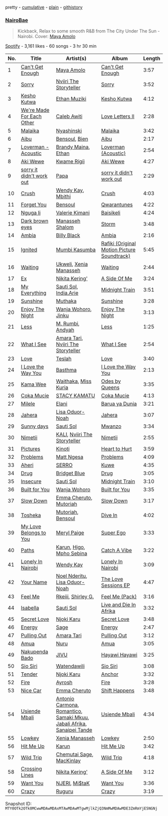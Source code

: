 pretty - [cumulative](/playlists/cumulative/37i9dQZF1DX0JohQO7Ys7N.md) - [plain](/playlists/plain/37i9dQZF1DX0JohQO7Ys7N) - [githistory](https://github.githistory.xyz/mackorone/spotify-playlist-archive/blob/main/playlists/plain/37i9dQZF1DX0JohQO7Ys7N)

### [NairoBae](https://open.spotify.com/playlist/37i9dQZF1DX0JohQO7Ys7N)

> Kickback, Relax to some smooth R&B from The City Under The Sun \- Nairobi\. Cover: <a href="https://open.spotify.com/artist/6e6TdjEmxMCM5CFNrEfX3H?si=XE\_bO90lSZ2tHlmvUTnTLA"> Maya Amolo </a>

[Spotify](https://open.spotify.com/user/spotify) - 3,161 likes - 60 songs - 3 hr 30 min

| No. | Title | Artist(s) | Album | Length |
|---|---|---|---|---|
| 1 | [Can't Get Enough](https://open.spotify.com/track/553jHYX9KWMe4ww9XnQSb9) | [Maya Amolo](https://open.spotify.com/artist/6e6TdjEmxMCM5CFNrEfX3H) | [Can't Get Enough](https://open.spotify.com/album/7EHk9suPUmKdravDqbzrb2) | 3:57 |
| 2 | [Sorry](https://open.spotify.com/track/4gKQ9XVPxtUx2sGuwSMPso) | [Nviiri The Storyteller](https://open.spotify.com/artist/7xPDTxQrpZPvvI0LzuO73p) | [Sorry](https://open.spotify.com/album/1hKcd4AYQQDRlR9GpLxgaQ) | 3:52 |
| 3 | [Kesho Kutwa](https://open.spotify.com/track/2imfnSWBgaAccQZvUISwly) | [Ethan Muziki](https://open.spotify.com/artist/0pwc18AOKnFRwTqHu50jbn) | [Kesho Kutwa](https://open.spotify.com/album/0XnAxxYCazLOOpkV9GRrTt) | 4:12 |
| 4 | [We're Made For Each Other](https://open.spotify.com/track/2G5EyrYbvXoUIpwqzGLgK1) | [Caleb Awiti](https://open.spotify.com/artist/18QJYkUruunLIMqRIC1ljN) | [Love Letters II](https://open.spotify.com/album/4YPEUtBlXYKlVpxAezEElY) | 2:28 |
| 5 | [Malaika](https://open.spotify.com/track/5J4SDAQfgnAE90ErS4dO4u) | [Nyashinski](https://open.spotify.com/artist/7KY9NaOVRmptl8vlpVomi6) | [Malaika](https://open.spotify.com/album/4jmj60YuyEMwANIOck2jFV) | 3:42 |
| 6 | [Aibu](https://open.spotify.com/track/0Jq1RbXxclz844TLHUUi0E) | [Bensoul](https://open.spotify.com/artist/09vo12hHajgG2cZzq0rGmE), [Bien](https://open.spotify.com/artist/2zhossaaVN2pXg5p8o101X) | [Aibu](https://open.spotify.com/album/0Y0he9QG0p0jFWcM9ZahzC) | 2:17 |
| 7 | [Loverman \- Acoustic](https://open.spotify.com/track/6vxwG8RWDOOlyCyxU4l0qP) | [Brandy Maina](https://open.spotify.com/artist/7miUm4PxOWQDIPIcqKDfT4), [Ethan](https://open.spotify.com/artist/6ouFdOVHXs3aZV5pwM3JlQ) | [Loverman \(Acoustic\)](https://open.spotify.com/album/5Ajbk0U4jDQRtqLDg9OZoB) | 2:54 |
| 8 | [Aki Wewe](https://open.spotify.com/track/2ee6ViIobYyu2rLwiVmNIA) | [Kwame Rígíi](https://open.spotify.com/artist/2YBmXbjqDbsGjTB9vMbuNf) | [Aki Wewe](https://open.spotify.com/album/3zW32TzDG8V20HM7A8NdOO) | 4:27 |
| 9 | [sorry it didn't work out](https://open.spotify.com/track/4fhWjpuQMX2JelLPLhTm0a) | [Papa](https://open.spotify.com/artist/3yhUYybUxwJn1or7zHXWHy) | [sorry it didn't work out](https://open.spotify.com/album/5BP6SX5xnt4qvitpCBVKJw) | 2:29 |
| 10 | [Crush](https://open.spotify.com/track/2n7w8jrTy842ypge1uoGxA) | [Wendy Kay](https://open.spotify.com/artist/4xRJ8mtHNzJYvlJbspGFO6), [Mbithi](https://open.spotify.com/artist/3M8x29mEaZklQcMDwHMgKH) | [Crush](https://open.spotify.com/album/70ADS6R5K5AyVQWmOgaiAZ) | 4:03 |
| 11 | [Forget You](https://open.spotify.com/track/0xXSC3gjbYZUpOFsXVtp0Y) | [Bensoul](https://open.spotify.com/artist/09vo12hHajgG2cZzq0rGmE) | [Qwarantunes](https://open.spotify.com/album/3cg69VcGmpzSHxSV1OA1E5) | 4:22 |
| 12 | [Nguga Ii](https://open.spotify.com/track/6CnZsq519bjSUjEVSzaAQP) | [Valerie Kimani](https://open.spotify.com/artist/2dC0yENj6j5OeTi9Maz1HW) | [Baisikeli](https://open.spotify.com/album/0G5wIFKCzrjKTmBp6PNsL1) | 4:24 |
| 13 | [Dark brown eyes](https://open.spotify.com/track/5ivSF8Xb7SaOnXYM1IvVcv) | [Manasseh Shalom](https://open.spotify.com/artist/0l5DAChk60zrPxl18DGUT7) | [Storm](https://open.spotify.com/album/6dx0pqvhjxik4vrl9v65RD) | 3:48 |
| 14 | [Ambia](https://open.spotify.com/track/5DTLXU7HQ9PhNm6w7l8eZa) | [Billy Black](https://open.spotify.com/artist/6znLUPGYNDVG3VoMH5UXUU) | [Ambia](https://open.spotify.com/album/6Wg6JpSlFn2VdeFFQj5xzn) | 2:16 |
| 15 | [Ignited](https://open.spotify.com/track/560xVsPybvOmJ0iok2MJGE) | [Mumbi Kasumba](https://open.spotify.com/artist/5YhxCi5kNkz1E4wqFfJVa1) | [Rafiki \(Original Motion Picture Soundtrack\)](https://open.spotify.com/album/47HCCsYMmSjswC4jLM644r) | 5:45 |
| 16 | [Waiting](https://open.spotify.com/track/5XCYhCn9eDYIrfrdBiVhAy) | [Ukweli](https://open.spotify.com/artist/5I48tG854vS1rY1isuMOgQ), [Xenia Manasseh](https://open.spotify.com/artist/2J4IvVbi2h1wB2A0p5kd86) | [Waiting](https://open.spotify.com/album/4bRnHj1ApFBEVMbvEw4H7E) | 2:44 |
| 17 | [Ex](https://open.spotify.com/track/352jbBYOtwkzJEMC2KkuiG) | [Nikita Kering'](https://open.spotify.com/artist/1yQKzWOHXJQSEnOXrHDl4X) | [A Side Of Me](https://open.spotify.com/album/6A66i8kXtfeQqrFpRyW7Em) | 3:24 |
| 18 | [My Everything](https://open.spotify.com/track/5OB9O4aHm8IlB1FOoQFRXm) | [Sauti Sol](https://open.spotify.com/artist/4Rj9lQm9oSiMlirgpsM6eo), [India.Arie](https://open.spotify.com/artist/7Gf3LSwa5hh8Cjo60WhVjC) | [Midnight Train](https://open.spotify.com/album/2R0nfEjaMFMb8qyPnQmDzK) | 3:51 |
| 19 | [Sunshine](https://open.spotify.com/track/47jeYgNLyaN1pBLQrVE6x0) | [Muthaka](https://open.spotify.com/artist/1y2NzUCGrOaUPBZhhyUPcQ) | [Sunshine](https://open.spotify.com/album/3abCYOOplfgQSvt5vrOF29) | 3:28 |
| 20 | [Enjoy The Night](https://open.spotify.com/track/6NXwQZIgrp61brkGDG8uo9) | [Wanja Wohoro](https://open.spotify.com/artist/6x42DjzrK28UZZzKsKGvVE), [Jinku](https://open.spotify.com/artist/3gkk18CqFxsmkZkGyYZKqo) | [Enjoy The Night](https://open.spotify.com/album/0RCzYsJhABlRPi6bz2gnxn) | 3:13 |
| 21 | [Less](https://open.spotify.com/track/4RuuafWTVxluP7QgNvlIXE) | [M\. Rumbi](https://open.spotify.com/artist/6ToQowXRJ5GkBPHDECCEoP), [Andyah](https://open.spotify.com/artist/0TEFK09eFLqYTE2fj7xUtX) | [Less](https://open.spotify.com/album/5oiJNwUcVFKzIICaCH0AVo) | 1:25 |
| 22 | [What I See](https://open.spotify.com/track/7jDkmNjxPQ0F2b7D4agmTG) | [Amara Tari](https://open.spotify.com/artist/03cHERVYQ8yOTu6Pu4DCxd), [Nviiri The Storyteller](https://open.spotify.com/artist/7xPDTxQrpZPvvI0LzuO73p) | [What I See](https://open.spotify.com/album/1GeUTD1xqgMWH0qzOffTMX) | 2:54 |
| 23 | [Love](https://open.spotify.com/track/6c5Ra1OA4oYbwvyVvo3BMi) | [Teslah](https://open.spotify.com/artist/29d1gtSpXDMaZLyvHIZw4u) | [Love](https://open.spotify.com/album/71d2voVpwF5OY2pdAtU2IC) | 3:40 |
| 24 | [I Love the Way You](https://open.spotify.com/track/3U2Viddax0wa66Tk1ZG8t3) | [Basthma](https://open.spotify.com/artist/4jvSwAbO6ILO7FO7rZLztv) | [I Love the Way You](https://open.spotify.com/album/5fOaWBfgih3Exwl47hwsZ5) | 2:13 |
| 25 | [Kama Wee](https://open.spotify.com/track/78wPzvhmbDQfFce0lmntj7) | [Waithaka](https://open.spotify.com/artist/5Ro7QwcAlsSBGQuv5FWTs4), [Miss Kuria](https://open.spotify.com/artist/1S6ZwQApF4OfFpelqSepUi) | [Odes by Queens](https://open.spotify.com/album/3eTbgi6s1WKIjSfDq5TJPh) | 3:35 |
| 26 | [Coka Mucie](https://open.spotify.com/track/4WUB5yrRvObEzUIld8zRm8) | [STACY KAMATU](https://open.spotify.com/artist/6l0EZy2duhAIJ97BaqRb6Y) | [Coka Mucie](https://open.spotify.com/album/77IgdQQfnJkNuRtjSN3DtP) | 4:13 |
| 27 | [Milele](https://open.spotify.com/track/4j46yRxfE9nGMwL1JSKNNc) | [Elani](https://open.spotify.com/artist/7v4v8ZiBQC6HHeCuA2lQ26) | [Barua ya Dunia](https://open.spotify.com/album/7fLPbISe7JY8c0O0huAL0Z) | 3:21 |
| 28 | [Jahera](https://open.spotify.com/track/3a0RyTh7kp57YxE4BtjpFV) | [Lisa Oduor\-Noah](https://open.spotify.com/artist/2lzhfTv334wDq7W7tFyJHa) | [Jahera](https://open.spotify.com/album/0tYZ0bfXtTBzDFjMr2qqAk) | 3:07 |
| 29 | [Sunny days](https://open.spotify.com/track/1MmFwUDvDTcPXZ9KeeWoMg) | [Sauti Sol](https://open.spotify.com/artist/4Rj9lQm9oSiMlirgpsM6eo) | [Mwanzo](https://open.spotify.com/album/6QOgL8YEk2rQwgAXDBv9GO) | 3:34 |
| 30 | [Nimetii](https://open.spotify.com/track/2lyMgRJfJ26k4ib4exYO10) | [KALI](https://open.spotify.com/artist/5uzHXxPGMAnDqKnBLLO0AI), [Nviiri The Storyteller](https://open.spotify.com/artist/7xPDTxQrpZPvvI0LzuO73p) | [Nimetii](https://open.spotify.com/album/1KvLQ3dEjgP89oIbZfp4bx) | 2:55 |
| 31 | [Pictures](https://open.spotify.com/track/6ynowQEXMq0CmE1PaWwlnz) | [Kinoti](https://open.spotify.com/artist/45KLKfGTZLK4BUZAv2l5sm) | [Heart to Hurt](https://open.spotify.com/album/4QEJSaRYujs6FtiF7gpctX) | 3:59 |
| 32 | [Problems](https://open.spotify.com/track/13Vo9Bfa1mdR7p3tZk3ues) | [Matt Ngesa](https://open.spotify.com/artist/38jStfZwiNvdn1PKt9ma35) | [Problems](https://open.spotify.com/album/6nuNAmZvBNuOMHdHCHKWNs) | 4:09 |
| 33 | [Aheri](https://open.spotify.com/track/5vEmN5ml5878eDF1vJI1Uc) | [SERRO](https://open.spotify.com/artist/4r3svQfFw0Ae5GMplY92u9) | [Kuwe](https://open.spotify.com/album/0xV4Zm2IC2b9uNh4r0avUY) | 4:35 |
| 34 | [Drug](https://open.spotify.com/track/0CSstPj1rRmpxoLojrIYVU) | [Bridget Blue](https://open.spotify.com/artist/5EbxOKB0wn1EdeBvwK7kxw) | [Drug](https://open.spotify.com/album/5nSi4krADjtHDVziZ6zGsF) | 3:05 |
| 35 | [Insecure](https://open.spotify.com/track/6dDDPV8S5meV46SamOnDNl) | [Sauti Sol](https://open.spotify.com/artist/4Rj9lQm9oSiMlirgpsM6eo) | [Midnight Train](https://open.spotify.com/album/2R0nfEjaMFMb8qyPnQmDzK) | 3:10 |
| 36 | [Built for You](https://open.spotify.com/track/46TDKUYWxWeDrbWWsntEu6) | [Wanja Wohoro](https://open.spotify.com/artist/6x42DjzrK28UZZzKsKGvVE) | [Built for You](https://open.spotify.com/album/3RV5Ev9KtvyEzkhzJb3OIT) | 3:35 |
| 37 | [Slow Down](https://open.spotify.com/track/0hrXbMtT7Wb8vlRLpRxBZ8) | [Emma Cheruto](https://open.spotify.com/artist/3vIVa24HAi5YMEWiyW4ve3), [Mutoriah](https://open.spotify.com/artist/23fYD3tClohzF1Afng7tPJ) | [Slow Down](https://open.spotify.com/album/4juUxcfkxdA6ry2dKBRMYz) | 3:17 |
| 38 | [Tosheka](https://open.spotify.com/track/3rqJOJNbeyxBDOas8W6CRN) | [Mutoriah](https://open.spotify.com/artist/23fYD3tClohzF1Afng7tPJ), [Bensoul](https://open.spotify.com/artist/09vo12hHajgG2cZzq0rGmE) | [Dive In](https://open.spotify.com/album/3OkzNe6vIcb7ZhVtDGO9vP) | 4:02 |
| 39 | [My Love Belongs to You](https://open.spotify.com/track/32znzBnjFs06EEgMzyUINd) | [Meryl Paige](https://open.spotify.com/artist/7knPQF8DVvIzmfo7J5ihUg) | [Super Ego](https://open.spotify.com/album/6ALr7CV39er0V3Jq4CI6O6) | 3:33 |
| 40 | [Paths](https://open.spotify.com/track/6rOF2rxWh0zxN6lRgSMOTn) | [Karun](https://open.spotify.com/artist/50bljU0VZtp2E7nAFRy5pC), [Higo](https://open.spotify.com/artist/7M7t0X1mjNwSOAf3HiPEQ0), [Mpho Sebina](https://open.spotify.com/artist/3Z2T6mI5rrWuijYZkclFEN) | [Catch A Vibe](https://open.spotify.com/album/7HekReWSW2dvMYdaTENcGs) | 3:22 |
| 41 | [Lonely In Nairobi](https://open.spotify.com/track/6ilStQsc2cozlrjmseAJ7N) | [Wendy Kay](https://open.spotify.com/artist/4xRJ8mtHNzJYvlJbspGFO6) | [Lonely In Nairobi](https://open.spotify.com/album/3O3f7B13CuboRb9Pbv505l) | 3:09 |
| 42 | [Your Name](https://open.spotify.com/track/2nyrEsGC9YRHIug4Sy2YNG) | [Noel Nderitu](https://open.spotify.com/artist/7vND5ZBem26nCv1lRHx4xT), [Lisa Oduor\-Noah](https://open.spotify.com/artist/2lzhfTv334wDq7W7tFyJHa) | [The Love Sessions EP](https://open.spotify.com/album/2Xg6m00evfyyHtYc7hCzPa) | 4:47 |
| 43 | [Feel Me](https://open.spotify.com/track/5iMw8GaqHxk88HD4Ix1udK) | [Rkeiii](https://open.spotify.com/artist/1ZQSlTL8k2sGHuInXtLVTO), [Shirley G.](https://open.spotify.com/artist/6El818H33eiaEFkUBqRyPA) | [Feel Me \(Pack\)](https://open.spotify.com/album/0VgXjHK7YUA2qVjQfkYgVI) | 3:16 |
| 44 | [Isabella](https://open.spotify.com/track/6eHfU5ED5uKQEc7EPd0nDY) | [Sauti Sol](https://open.spotify.com/artist/4Rj9lQm9oSiMlirgpsM6eo) | [Live and Die In Afrika](https://open.spotify.com/album/4H5UZrxvT1OdPMDynLjFNL) | 3:32 |
| 45 | [Secret Love](https://open.spotify.com/track/0GtSe2T7ddleLyYRrDQwSF) | [Njoki Karu](https://open.spotify.com/artist/0pGewSIX8FwwBqZLsbDk7F) | [Secret Love](https://open.spotify.com/album/6JwMBgQOEwAhZD6MbH26Bp) | 3:48 |
| 46 | [Energy](https://open.spotify.com/track/6sJkcyfnB4rGAzBvsGTgbG) | [Sage](https://open.spotify.com/artist/4sVEio8QOitlX4YgXi7OL1) | [Energy](https://open.spotify.com/album/0KfDwp9CEl1LbqZgQE2DmM) | 2:47 |
| 47 | [Pulling Out](https://open.spotify.com/track/2Xqi7yZeFfcSIVwU1c5slN) | [Amara Tari](https://open.spotify.com/artist/03cHERVYQ8yOTu6Pu4DCxd) | [Pulling Out](https://open.spotify.com/album/50rwp4OLO5TL7QcRQ23Rji) | 3:12 |
| 48 | [Amua](https://open.spotify.com/track/3Y4J49kCtyMST0BLJvEdBc) | [Nuru](https://open.spotify.com/artist/5IMf5cDbiOoO8qWptlG6Z7) | [Amua](https://open.spotify.com/album/10NNo1CeChuHcDVz8V5kRA) | 3:05 |
| 49 | [Nakupenda Bado](https://open.spotify.com/track/3T2HZ4MqS2AVxtuCTXJZ3B) | [JIVU](https://open.spotify.com/artist/55ifbQBufA4303tQjuWRKR) | [Hayawi Hayawi](https://open.spotify.com/album/56o0WD6fjIZqABQ7w2H5TK) | 3:25 |
| 50 | [Sio Siri](https://open.spotify.com/track/5oKoPTkNST0DFa6CYOrCS6) | [Watendawili](https://open.spotify.com/artist/0q5lwUUiJEjoNVtHQv1jdn) | [Sio Siri](https://open.spotify.com/album/1XkXWsoUaTSbYFtKjDOR54) | 3:08 |
| 51 | [Tender](https://open.spotify.com/track/4VGdRiXSYdL44YCz84jpG5) | [Njoki Karu](https://open.spotify.com/artist/0pGewSIX8FwwBqZLsbDk7F) | [Anchor](https://open.spotify.com/album/3hdpiMQSXkG3tXRVF4oaw7) | 3:32 |
| 52 | [Fire](https://open.spotify.com/track/4N7Hgi6ED70sEQvahUDz9p) | [Ayrosh](https://open.spotify.com/artist/3eUpzhdVQkVaAKWn09Ka8l) | [Fire](https://open.spotify.com/album/2WrJzd9B9IAJhq9RfRxxZK) | 3:28 |
| 53 | [Nice Car](https://open.spotify.com/track/1m7tvMnLjtzNiFxj5QKBTP) | [Emma Cheruto](https://open.spotify.com/artist/3vIVa24HAi5YMEWiyW4ve3) | [Shift Happens](https://open.spotify.com/album/1kxF3nkx9EbPqT3p5g6dCC) | 3:48 |
| 54 | [Usiende Mbali](https://open.spotify.com/track/2T80rcru064O2vpGt9zU9S) | [Antonio Carmona](https://open.spotify.com/artist/1YVEF2N8QHkkQ84LM51Xyo), [Romantico](https://open.spotify.com/artist/0M3CMDbz66AlRsb6AEwbf6), [Samaki Mkuu](https://open.spotify.com/artist/6DUSQDYQbsaKtEISmpWIou), [Jabali Afrika](https://open.spotify.com/artist/5qF9WAxB1C3SxPdE1xp0wC), [Sanaipei Tande](https://open.spotify.com/artist/1kP9asYdOE5UeBmNVYZX1J) | [Usiende Mbali](https://open.spotify.com/album/3gWHpGUHpc8u90J3oReY8M) | 4:34 |
| 55 | [Lowkey](https://open.spotify.com/track/5vftqVHNTFUEYTpqszZi5e) | [Xenia Manasseh](https://open.spotify.com/artist/2J4IvVbi2h1wB2A0p5kd86) | [Lowkey](https://open.spotify.com/album/5SgR3uwNfIzqRhULqPQAAr) | 2:50 |
| 56 | [Hit Me Up](https://open.spotify.com/track/09XIfMbZ7hLoa1Ae4R0mdg) | [Karun](https://open.spotify.com/artist/50bljU0VZtp2E7nAFRy5pC) | [Hit Me Up](https://open.spotify.com/album/69jV1c5wIirVWVyaZpiLuj) | 3:42 |
| 57 | [Wild Trip](https://open.spotify.com/track/5LH9sGAsEtE2ysKdKG7ZRh) | [Chemutai Sage](https://open.spotify.com/artist/2mP0v7i6JeL8yXPfey97lx), [MacKinlay](https://open.spotify.com/artist/3TpmxDMVmH67u6PfT0Wz7f) | [Wild Trip](https://open.spotify.com/album/3evi4QPow2u205Fx8MyW0I) | 4:18 |
| 58 | [Crossing Lines](https://open.spotify.com/track/0xnSY4GmMl3qvXYuzJcGnf) | [Nikita Kering'](https://open.spotify.com/artist/1yQKzWOHXJQSEnOXrHDl4X) | [A Side Of Me](https://open.spotify.com/album/6A66i8kXtfeQqrFpRyW7Em) | 3:12 |
| 59 | [Want You](https://open.spotify.com/track/4soHwOdoVbeY0HgXI8K5vS) | [NJERI](https://open.spotify.com/artist/4fhFubSE551gSrnSWwAgaR), [Mi$taK](https://open.spotify.com/artist/5RdL0s8UACHhmacD8FB73h) | [Want You](https://open.spotify.com/album/0J0VXiDkLDuf8CyYsQSXlO) | 3:36 |
| 60 | [Crazy](https://open.spotify.com/track/3cqi4rYzbrppWEts9VWS32) | [Ruguru](https://open.spotify.com/artist/1paCrsKnETPLpODHtQfSSW) | [Crazy](https://open.spotify.com/album/5ssbf7DOGCatUKfGOsCkqB) | 3:19 |

Snapshot ID: `MTY0OTk2OTk0MCwwMDAwMDAxMTAwMDAwMTgwMjlkZjQ3NmMwMDAwMDE3ZmRmYjE5NGNj`
